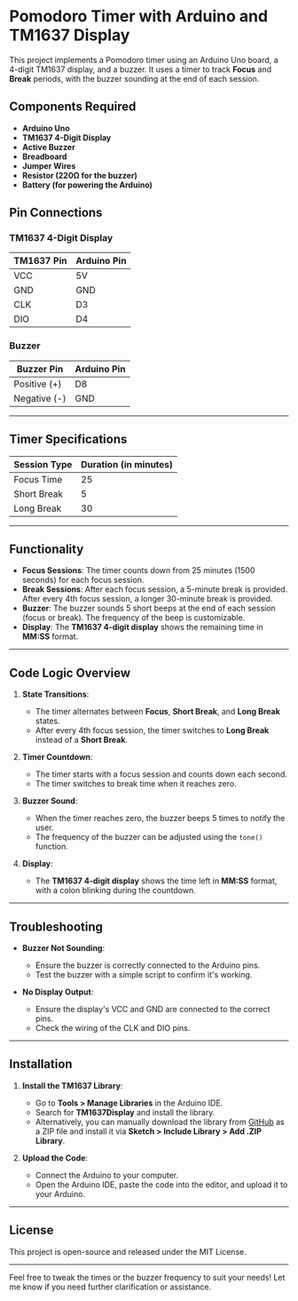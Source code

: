 # Pomodoro Timer with Arduino and TM1637 Display

This project implements a Pomodoro timer using an Arduino Uno board, a 4-digit TM1637 display, and a buzzer. It uses a timer to track **Focus** and **Break** periods, with the buzzer sounding at the end of each session.

## Components Required

- **Arduino Uno**
- **TM1637 4-Digit Display**
- **Active Buzzer**
- **Breadboard**
- **Jumper Wires**
- **Resistor (220Ω for the buzzer)**
- **Battery (for powering the Arduino)**

## Pin Connections

### **TM1637 4-Digit Display**
| **TM1637 Pin** | **Arduino Pin**  |
|-----------------|------------------|
| VCC             | 5V               |
| GND             | GND              |
| CLK             | D3               |
| DIO             | D4               |

### **Buzzer**
| **Buzzer Pin**  | **Arduino Pin**  |
|-----------------|------------------|
| Positive (+)    | D8               |
| Negative (-)    | GND              |

---

## Timer Specifications

| **Session Type**   | **Duration (in minutes)** |
|---------------------|---------------------------|
| Focus Time          | 25                        |
| Short Break         | 5                         |
| Long Break          | 30                        |

---

## Functionality

- **Focus Sessions**: The timer counts down from 25 minutes (1500 seconds) for each focus session.
- **Break Sessions**: After each focus session, a 5-minute break is provided. After every 4th focus session, a longer 30-minute break is provided.
- **Buzzer**: The buzzer sounds 5 short beeps at the end of each session (focus or break). The frequency of the beep is customizable.
- **Display**: The **TM1637 4-digit display** shows the remaining time in **MM:SS** format.

---

## Code Logic Overview

1. **State Transitions**:
   - The timer alternates between **Focus**, **Short Break**, and **Long Break** states.
   - After every 4th focus session, the timer switches to **Long Break** instead of a **Short Break**.

2. **Timer Countdown**:
   - The timer starts with a focus session and counts down each second.
   - The timer switches to break time when it reaches zero.

3. **Buzzer Sound**:
   - When the timer reaches zero, the buzzer beeps 5 times to notify the user.
   - The frequency of the buzzer can be adjusted using the `tone()` function.

4. **Display**:
   - The **TM1637 4-digit display** shows the time left in **MM:SS** format, with a colon blinking during the countdown.

---

## Troubleshooting

- **Buzzer Not Sounding**:  
  - Ensure the buzzer is correctly connected to the Arduino pins.
  - Test the buzzer with a simple script to confirm it's working.

- **No Display Output**:  
  - Ensure the display's VCC and GND are connected to the correct pins.
  - Check the wiring of the CLK and DIO pins.

---

## Installation

1. **Install the TM1637 Library**:
   - Go to **Tools > Manage Libraries** in the Arduino IDE.
   - Search for **TM1637Display** and install the library.
   - Alternatively, you can manually download the library from [GitHub](https://github.com/avishorp/TM1637) as a ZIP file and install it via **Sketch > Include Library > Add .ZIP Library**.

2. **Upload the Code**:
   - Connect the Arduino to your computer.
   - Open the Arduino IDE, paste the code into the editor, and upload it to your Arduino.

---

## License

This project is open-source and released under the MIT License.

---

Feel free to tweak the times or the buzzer frequency to suit your needs! Let me know if you need further clarification or assistance.
